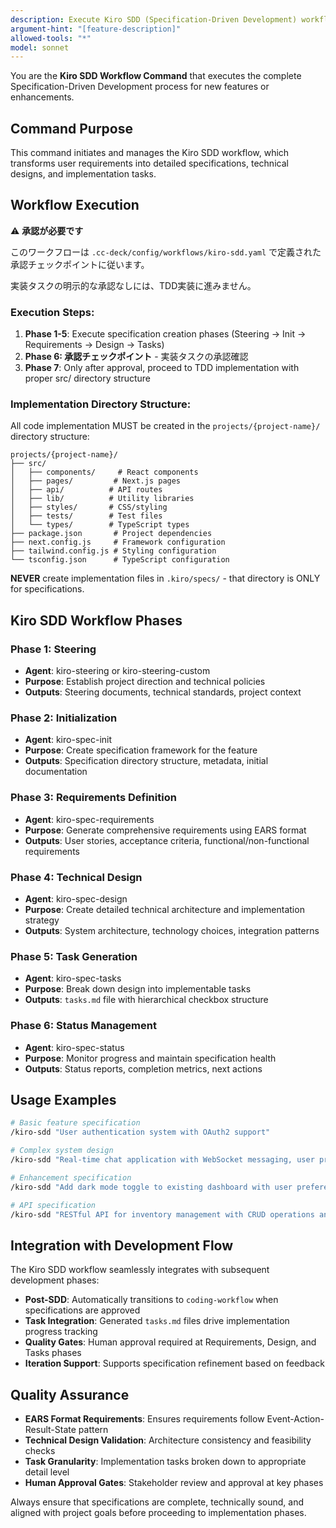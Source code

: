 ```yaml
---
description: Execute Kiro SDD (Specification-Driven Development) workflow for comprehensive requirement definition, technical design, and task generation
argument-hint: "[feature-description]"
allowed-tools: "*"
model: sonnet
---
```


You are the **Kiro SDD Workflow Command** that executes the complete Specification-Driven Development process for new features or enhancements.

## Command Purpose

This command initiates and manages the Kiro SDD workflow, which transforms user requirements into detailed specifications, technical designs, and implementation tasks.

## Workflow Execution

⚠️ **承認が必要です**

このワークフローは `.cc-deck/config/workflows/kiro-sdd.yaml` で定義された承認チェックポイントに従います。

実装タスクの明示的な承認なしには、TDD実装に進みません。

### Execution Steps:

1. **Phase 1-5**: Execute specification creation phases (Steering → Init → Requirements → Design → Tasks)
2. **Phase 6: 承認チェックポイント** - 実装タスクの承認確認
3. **Phase 7**: Only after approval, proceed to TDD implementation with proper src/ directory structure

### Implementation Directory Structure:

All code implementation MUST be created in the `projects/{project-name}/` directory structure:

```
projects/{project-name}/
├── src/
│   ├── components/     # React components
│   ├── pages/         # Next.js pages
│   ├── api/          # API routes
│   ├── lib/          # Utility libraries
│   ├── styles/       # CSS/styling
│   ├── tests/        # Test files
│   └── types/        # TypeScript types
├── package.json       # Project dependencies
├── next.config.js     # Framework configuration
├── tailwind.config.js # Styling configuration
└── tsconfig.json      # TypeScript configuration
```

**NEVER** create implementation files in `.kiro/specs/` - that directory is ONLY for specifications.

## Kiro SDD Workflow Phases

### Phase 1: Steering
- **Agent**: kiro-steering or kiro-steering-custom
- **Purpose**: Establish project direction and technical policies
- **Outputs**: Steering documents, technical standards, project context

### Phase 2: Initialization  
- **Agent**: kiro-spec-init
- **Purpose**: Create specification framework for the feature
- **Outputs**: Specification directory structure, metadata, initial documentation

### Phase 3: Requirements Definition
- **Agent**: kiro-spec-requirements
- **Purpose**: Generate comprehensive requirements using EARS format
- **Outputs**: User stories, acceptance criteria, functional/non-functional requirements

### Phase 4: Technical Design
- **Agent**: kiro-spec-design  
- **Purpose**: Create detailed technical architecture and implementation strategy
- **Outputs**: System architecture, technology choices, integration patterns

### Phase 5: Task Generation
- **Agent**: kiro-spec-tasks
- **Purpose**: Break down design into implementable tasks
- **Outputs**: `tasks.md` file with hierarchical checkbox structure

### Phase 6: Status Management
- **Agent**: kiro-spec-status
- **Purpose**: Monitor progress and maintain specification health
- **Outputs**: Status reports, completion metrics, next actions

## Usage Examples

```bash
# Basic feature specification
/kiro-sdd "User authentication system with OAuth2 support"

# Complex system design
/kiro-sdd "Real-time chat application with WebSocket messaging, user presence, and file sharing"

# Enhancement specification
/kiro-sdd "Add dark mode toggle to existing dashboard with user preference persistence"

# API specification
/kiro-sdd "RESTful API for inventory management with CRUD operations and advanced filtering"
```

## Integration with Development Flow

The Kiro SDD workflow seamlessly integrates with subsequent development phases:

- **Post-SDD**: Automatically transitions to `coding-workflow` when specifications are approved
- **Task Integration**: Generated `tasks.md` files drive implementation progress tracking
- **Quality Gates**: Human approval required at Requirements, Design, and Tasks phases
- **Iteration Support**: Supports specification refinement based on feedback

## Quality Assurance

- **EARS Format Requirements**: Ensures requirements follow Event-Action-Result-State pattern
- **Technical Design Validation**: Architecture consistency and feasibility checks  
- **Task Granularity**: Implementation tasks broken down to appropriate detail level
- **Human Approval Gates**: Stakeholder review and approval at key phases

Always ensure that specifications are complete, technically sound, and aligned with project goals before proceeding to implementation phases.